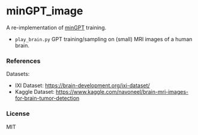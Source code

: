 # minGPT_image

A re-implementation of [minGPT](https://github.com/karpathy/minGPT) training. 

- `play_brain.py` GPT training/sampling on (small) MRI images of a human brain.


### References

Datasets:

- IXI Dataset: https://brain-development.org/ixi-dataset/
- Kaggle Dataset: https://www.kaggle.com/navoneel/brain-mri-images-for-brain-tumor-detection


### License

MIT
